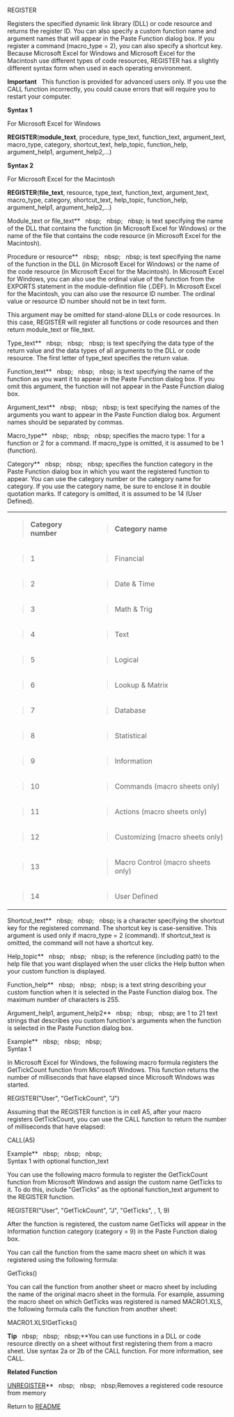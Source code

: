 REGISTER

Registers the specified dynamic link library (DLL) or code resource and
returns the register ID. You can also specify a custom function name and
argument names that will appear in the Paste Function dialog box. If you
register a command (macro\_type = 2), you can also specify a shortcut
key. Because Microsoft Excel for Windows and Microsoft Excel for the
Macintosh use different types of code resources, REGISTER has a slightly
different syntax form when used in each operating environment.

**Important**&nbsp;&nbsp; This function is provided for advanced users
only. If you use the CALL function incorrectly, you could cause errors
that will require you to restart your computer.

**Syntax 1**

For Microsoft Excel for Windows

**REGISTER**(**module\_text**, procedure, type\_text, function\_text,
argument\_text, macro\_type, category, shortcut\_text, help\_topic,
function\_help, argument\_help1, argument\_help2,...)

**Syntax 2**

For Microsoft Excel for the Macintosh

**REGISTER**(**file\_text**, resource, type\_text, function\_text,
argument\_text, macro\_type, category, shortcut\_text, help\_topic,
function\_help, argument\_help1, argument\_help2,...)

Module\_text or file\_text**&nbsp;&nbsp;&nbsp;nbsp;&nbsp;&nbsp;&nbsp;nbsp;&nbsp;&nbsp;&nbsp;nbsp;&nbsp;is text specifying the
name of the DLL that contains the function (in Microsoft Excel for
Windows) or the name of the file that contains the code resource (in
Microsoft Excel for the Macintosh).

Procedure or resource**&nbsp;&nbsp;&nbsp;nbsp;&nbsp;&nbsp;&nbsp;nbsp;&nbsp;&nbsp;&nbsp;nbsp;&nbsp;is text specifying the name
of the function in the DLL (in Microsoft Excel for Windows) or the name
of the code resource (in Microsoft Excel for the Macintosh). In
Microsoft Excel for Windows, you can also use the ordinal value of the
function from the EXPORTS statement in the module-definition file
(.DEF). In Microsoft Excel for the Macintosh, you can also use the
resource ID number. The ordinal value or resource ID number should not
be in text form.

This argument may be omitted for stand-alone DLLs or code resources. In
this case, REGISTER will register all functions or code resources and
then return module\_text or file\_text.

Type\_text**&nbsp;&nbsp;&nbsp;nbsp;&nbsp;&nbsp;&nbsp;nbsp;&nbsp;&nbsp;&nbsp;nbsp;&nbsp;is text specifying the data type of
the return value and the data types of all arguments to the DLL or code
resource. The first letter of type\_text specifies the return value.

Function\_text**&nbsp;&nbsp;&nbsp;nbsp;&nbsp;&nbsp;&nbsp;nbsp;&nbsp;&nbsp;&nbsp;nbsp;&nbsp;is text specifying the name of the
function as you want it to appear in the Paste Function dialog box. If
you omit this argument, the function will not appear in the Paste
Function dialog box.

Argument\_text**&nbsp;&nbsp;&nbsp;nbsp;&nbsp;&nbsp;&nbsp;nbsp;&nbsp;&nbsp;&nbsp;nbsp;&nbsp;is text specifying the names of
the arguments you want to appear in the Paste Function dialog box.
Argument names should be separated by commas.

Macro\_type**&nbsp;&nbsp;&nbsp;nbsp;&nbsp;&nbsp;&nbsp;nbsp;&nbsp;&nbsp;&nbsp;nbsp;&nbsp;specifies the macro type: 1 for a
function or 2 for a command. If macro\_type is omitted, it is assumed to
be 1 (function).

Category**&nbsp;&nbsp;&nbsp;nbsp;&nbsp;&nbsp;&nbsp;nbsp;&nbsp;&nbsp;&nbsp;nbsp;&nbsp;specifies the function category in the
Paste Function dialog box in which you want the registered function to
appear. You can use the category number or the category name for
category. If you use the category name, be sure to enclose it in double
quotation marks. If category is omitted, it is assumed to be 14 (User
Defined).

<table>
<tbody>
<tr class="odd">
<td><blockquote>
<p><strong>Category number</strong></p>
</blockquote></td>
<td><blockquote>
<p><strong>Category name</strong></p>
</blockquote></td>
</tr>
<tr class="even">
<td><blockquote>
<p>1</p>
</blockquote></td>
<td><blockquote>
<p>Financial</p>
</blockquote></td>
</tr>
<tr class="odd">
<td><blockquote>
<p>2</p>
</blockquote></td>
<td><blockquote>
<p>Date &amp; Time</p>
</blockquote></td>
</tr>
<tr class="even">
<td><blockquote>
<p>3</p>
</blockquote></td>
<td><blockquote>
<p>Math &amp; Trig</p>
</blockquote></td>
</tr>
<tr class="odd">
<td><blockquote>
<p>4</p>
</blockquote></td>
<td><blockquote>
<p>Text</p>
</blockquote></td>
</tr>
<tr class="even">
<td><blockquote>
<p>5</p>
</blockquote></td>
<td><blockquote>
<p>Logical</p>
</blockquote></td>
</tr>
<tr class="odd">
<td><blockquote>
<p>6</p>
</blockquote></td>
<td><blockquote>
<p>Lookup &amp; Matrix</p>
</blockquote></td>
</tr>
<tr class="even">
<td><blockquote>
<p>7</p>
</blockquote></td>
<td><blockquote>
<p>Database</p>
</blockquote></td>
</tr>
<tr class="odd">
<td><blockquote>
<p>8</p>
</blockquote></td>
<td><blockquote>
<p>Statistical</p>
</blockquote></td>
</tr>
<tr class="even">
<td><blockquote>
<p>9</p>
</blockquote></td>
<td><blockquote>
<p>Information</p>
</blockquote></td>
</tr>
<tr class="odd">
<td><blockquote>
<p>10</p>
</blockquote></td>
<td><blockquote>
<p>Commands (macro sheets only)</p>
</blockquote></td>
</tr>
<tr class="even">
<td><blockquote>
<p>11</p>
</blockquote></td>
<td><blockquote>
<p>Actions (macro sheets only)</p>
</blockquote></td>
</tr>
<tr class="odd">
<td><blockquote>
<p>12</p>
</blockquote></td>
<td><blockquote>
<p>Customizing (macro sheets only)</p>
</blockquote></td>
</tr>
<tr class="even">
<td><blockquote>
<p>13</p>
</blockquote></td>
<td><blockquote>
<p>Macro Control (macro sheets only)</p>
</blockquote></td>
</tr>
<tr class="odd">
<td><blockquote>
<p>14</p>
</blockquote></td>
<td><blockquote>
<p>User Defined</p>
</blockquote></td>
</tr>
</tbody>
</table>

Shortcut\_text**&nbsp;&nbsp;&nbsp;nbsp;&nbsp;&nbsp;&nbsp;nbsp;&nbsp;&nbsp;&nbsp;nbsp;&nbsp;is a character specifying the
shortcut key for the registered command. The shortcut key is
case-sensitive. This argument is used only if macro\_type = 2 (command).
If shortcut\_text is omitted, the command will not have a shortcut key.

Help\_topic**&nbsp;&nbsp;&nbsp;nbsp;&nbsp;&nbsp;&nbsp;nbsp;&nbsp;&nbsp;&nbsp;nbsp;&nbsp;is the reference (including path) to
the help file that you want displayed when the user clicks the Help
button when your custom function is displayed.

Function\_help**&nbsp;&nbsp;&nbsp;nbsp;&nbsp;&nbsp;&nbsp;nbsp;&nbsp;&nbsp;&nbsp;nbsp;&nbsp;is a text string describing your
custom function when it is selected in the Paste Function dialog box.
The maximum number of characters is 255.

Argument\_help1, argument\_help2**&nbsp;&nbsp;&nbsp;nbsp;&nbsp;&nbsp;&nbsp;nbsp;&nbsp;&nbsp;&nbsp;nbsp;&nbsp;are 1 to 21 text
strings that describes you custom function's arguments when the function
is selected in the Paste Function dialog box.

Example**&nbsp;&nbsp;&nbsp;nbsp;&nbsp;&nbsp;&nbsp;nbsp;&nbsp;&nbsp;&nbsp;nbsp;&nbsp;  
Syntax 1

In Microsoft Excel for Windows, the following macro formula registers
the GetTickCount function from Microsoft Windows. This function returns
the number of milliseconds that have elapsed since Microsoft Windows was
started.

REGISTER("User", "GetTickCount", "J")

Assuming that the REGISTER function is in cell A5, after your macro
registers GetTickCount, you can use the CALL function to return the
number of milliseconds that have elapsed:

CALL(A5)

Example**&nbsp;&nbsp;&nbsp;nbsp;&nbsp;&nbsp;&nbsp;nbsp;&nbsp;&nbsp;&nbsp;nbsp;&nbsp;  
Syntax 1 with optional function\_text

You can use the following macro formula to register the GetTickCount
function from Microsoft Windows and assign the custom name GetTicks to
it. To do this, include "GetTicks" as the optional function\_text
argument to the REGISTER function.

REGISTER("User", "GetTickCount", "J", "GetTicks", , 1, 9)

After the function is registered, the custom name GetTicks will appear
in the Information function category (category = 9) in the Paste
Function dialog box.

You can call the function from the same macro sheet on which it was
registered using the following formula:

GetTicks()

You can call the function from another sheet or macro sheet by including
the name of the original macro sheet in the formula. For example,
assuming the macro sheet on which GetTicks was registered is named
MACRO1.XLS, the following formula calls the function from another sheet:

MACRO1.XLS\!GetTicks()

**Tip**&nbsp;&nbsp;&nbsp;nbsp;&nbsp;&nbsp;&nbsp;nbsp;&nbsp;&nbsp;&nbsp;nbsp;**You can use functions in a DLL or code resource
directly on a sheet without first registering them from a macro sheet.
Use syntax 2a or 2b of the CALL function. For more information, see
CALL.

**Related Function**

[UNREGISTER](UNREGISTER.md)**&nbsp;&nbsp;&nbsp;nbsp;&nbsp;&nbsp;&nbsp;nbsp;&nbsp;&nbsp;&nbsp;nbsp;Removes a registered code resource from
memory



Return to [README](README.md)

